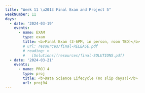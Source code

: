 ```yaml
---
title: "Week 11 \u2013 Final Exam and Project 5"
weekNumber: 11
days:
  - date: '2024-03-19'
    events:
      - name: EXAM
        type: exam
        title: <b>Final Exam (3-6PM, in person, room TBD)</b>
        # url: resources/final-RELEASE.pdf
        # reading: >
        #   [Solutions](resources/final-SOLUTIONS.pdf)
  - date: '2024-03-21'
    events:
      - name: PROJ 4
        type: proj
        title: <b>Data Science Lifecycle (no slip days!)</b>
        url: proj04
---
```

